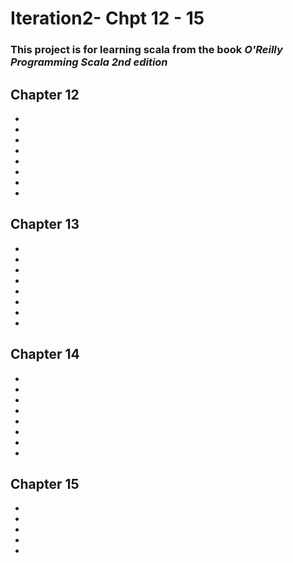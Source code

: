 # Iteration2- Chpt 12 - 15
### This project is for learning scala from the book _O'Reilly Programming Scala 2nd edition_
**Chapter 12**
  - 
  - 
  - 
  - 
  - 
  - 
  - 
  - 
  - 
 **Chapter 13**
  - 
  - 
  - 
  - 
  - 
  - 
  - 
  - 
  - 
  **Chapter 14**
  - 
  - 
  - 
  - 
  - 
  - 
  - 
  - 
  - 
    
**Chapter 15**
  - 
  - 
  - 
  - 
  - 
  -  
  

